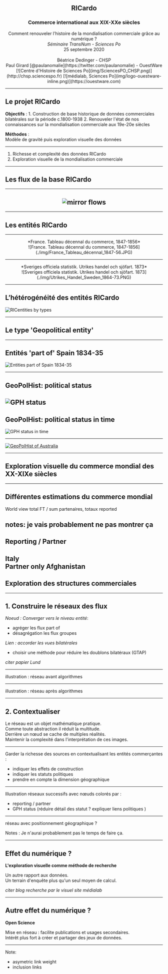 <h2 style="margin-bottom:0px !important"><center>RICardo</center></h2>
<h3 ><center>Commerce international aux XIX-XXe siècles
</center></h3>
<center>Comment renouveler l’histoire de la mondialisation commerciale
grâce au numérique ? <br> <i>Séminaire TransNum - Sciences Po</i><br>25 septembre 2020</center>
<br>
<center>
Béatrice Dedinger - CHSP<br>
Paul Girard [@paulanomalie](https://twitter.com/paulanomalie) - OuestWare<br>
</center>

<center style="display:flex; justify-content:center;align-items:center">
[![Centre d'Histoire de Sciences Po](img/SciencesPO_CHSP.png)<!-- .element: style="height: 80px;"-->](http://chsp.sciencespo.fr)
[![médialab, Sciences Po](img/logo-ouestware-inline.png)<!-- .element: style="height: 50px;"-->](https://ouestware.com)
</center>

---

## Le projet RICardo

**Objectifs** :
1. Construction de base historique de données commerciales bilatérales sur la période c.1800-1938
2. Renouveler l'état de nos connaissances sur la mondialisation commerciale aux 19e-20e siècles

**Méthodes** :  
Modèle de gravité puis exploration visuelle des données

---
1. Richesse et complexité des données RICardo
2. Exploration visuelle de la mondialisation commerciale 
---
## Les flux de la base RICardo
---
## <center>![mirror flows](./img/1834_1860_world_trade_flows.png)<!-- .element: style="margin:0" --></center>


---
## Les entités RICardo

---
<center>*France. Tableau décennal du commerce, 1847-1856*</center>
<center>![France. Tableau décennal du commerce, 1847-1856](./img/France_Tableau_décennal_1847-56.JPG)<!-- .element: style="width:200%;" --></center>

---

<center>*Sveriges officiela statistik. Utrikes handel och sjöfart. 1873*</center>
<center>![Sveriges officiela statistik. Utrikes handel och sjöfart. 1873](./img/Utrikes_Handel_Sweden_1864-73.PNG)<!-- .element: style="" --></center>


---
## **L’hétérogénéité des entités RICardo**
![RICentities by types](./img/RICentities_types.png)

---

## Le type 'Geopolitical entity'

---
## Entités 'part of' Spain 1834-35
![Entities part of Spain 1834-35](./img/Spain_partof_1834-35.PNG)

---
## GeoPolHist: political status
![GPH status](./img/GPH_status_data_table.png)
---
## GeoPolHist: political status in time
![GPH status in time](./img/GPH_status_in_time_data_table.png)

---
[![GeoPolHist of Australia](./img/GeoPolHist_Australia.png)<!-- .element: style="margin-top:-50px" -->](https://medialab.github.io/GeoPolHist/#/GeoPolHist/country/900)

---
## Exploration visuelle du commerce mondial des XX-XIXe siècles
---
## Différentes estimations du commerce mondial

World view total FT / sum partenaires, totaux reported

notes: je vais probablement ne pas montrer ça 
---
## Reporting / Partner 
Italy  
Partner only Afghanistan
---
## Exploration des structures commerciales

---

## 1. Construire le réseaux des flux

*Noeud : Converger vers le niveau entité*:
- agréger les flux part of 
- désagrégation les flux groupes

*Lien : accorder les vues bilatérales*
- choisir une méthode pour réduire les doublons bilatéraux (GTAP)

*citer papier Lund*

---

illustration : réseau avant algorithmes

---

illustration : réseau après algorithmes

---
## 2. Contextualiser

Le réseau est un objet mathématique pratique.  
Comme toute abstraction il réduit la multitude.  
Derrière un nœud se cache de multiples réalités.  
Maintenir la complexité dans l'interprétation de ces images.

---

Garder la richesse des sources en contextualisant les entités commerçantes :
- indiquer les effets de construction
- indiquer les statuts politiques 
- prendre en compte la dimension géographique

---
Illustration réseaux successifs avec nœuds colorés par :

- reporting / partner
- GPH status (réduire détail des statut ? expliquer liens politiques )

---

réseau avec positionnement géographique ?

Notes : Je n'aurai probablement pas le temps de faire ça.

---

## Effet du numérique ? 

**L'exploration visuelle comme méthode de recherche**

Un autre rapport aux données.  
Un terrain d'enquête plus qu'un seul moyen de calcul.  

*citer blog recherche par le visuel site médialab*

---

## Autre effet du numérique ?

**Open Science**

Mise en réseau : facilite publications et usages secondaires.  
Intérêt plus fort à créer et partager des jeux de données.

---

<section data-background-image="./img/network_1878.png">
</section>

Note:

- asymetric link weight
- inclusion links
